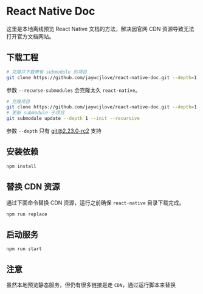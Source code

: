React Native Doc
===

这里是本地离线预览 React Native 文档的方法，解决因官网 CDN 资源导致无法打开官方文档网站。

## 下载工程

```bash
# 克隆并下载带有 submodule 的项目
git clone https://github.com/jaywcjlove/react-native-doc.git --depth=1 --recurse-submodules
```

参数 `--recurse-submodules` 会克隆太久 `react-native`。

```bash
# 克隆项目
git clone https://github.com/jaywcjlove/react-native-doc.git --depth=1
# 更新 submodule 子项目
git submodule update --depth 1 --init --recursive
```

参数 `--depth` 只有 [git@2.23.0-rc2](https://github.com/git/git/commit/275cd184d52b5b81cb89e4ec33e540fb2ae61c1f) 支持

## 安装依赖

```bash
npm install
```

## 替换 CDN 资源

通过下面命令替换 CDN 资源，运行之前确保 `react-native` 目录下载完成。

```bash
npm run replace
```

## 启动服务

```
npm run start
```

## 注意

虽然本地预览静态服务，但仍有很多链接是走 `CDN`，通过运行脚本来替换